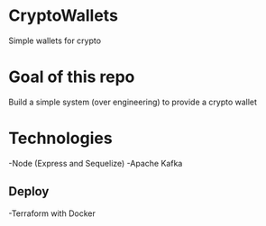 # CryptoWallets
Simple wallets for crypto

# Goal of this repo
Build a simple system (over engineering)  to provide a crypto wallet 

# Technologies 
-Node (Express and Sequelize)
-Apache Kafka
## Deploy
-Terraform with Docker
 

